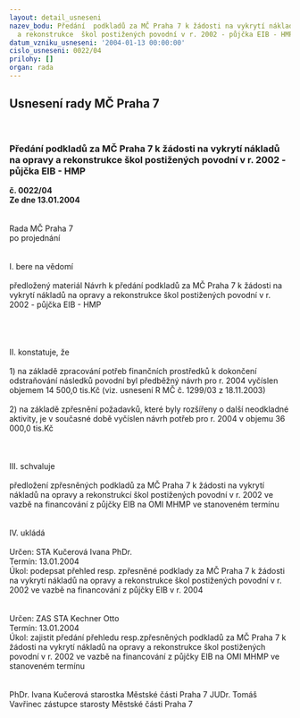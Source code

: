 ```yaml
---
layout: detail_usneseni
nazev_bodu: Předání  podkladů za MČ Praha 7 k žádosti na vykrytí nákladů na opravy
  a rekonstrukce  škol postižených povodní v r. 2002 - půjčka EIB - HMP
datum_vzniku_usneseni: '2004-01-13 00:00:00'
cislo_usneseni: 0022/04
prilohy: []
organ: rada
---
```

<div id="ucUsn_pList" class="usn">
	<span><h2>Usnesení rady MČ Praha 7 </h2>
<br></span><div class="standBody">
<span><h3>Předání  podkladů za MČ Praha 7 k žádosti na vykrytí nákladů na opravy a rekonstrukce  škol postižených povodní v r. 2002 - půjčka EIB - HMP</h3></span><div class="center">
		<strong>č. 0022/04</strong><br>
	</div>
<div class="center">
		<strong>Ze dne 13.01.2004</strong><br><br>
	</div>
<br>Rada MČ Praha 7<br>po projednání<br><br><br>I.	bere na vědomí<br><br> předložený materiál  Návrh k předání  podkladů za MČ Praha 7 k žádosti na vykrytí nákladů na opravy a rekonstrukce  škol postižených povodní v r. 2002 - půjčka EIB - HMP<br><br><br><br><br>II.	konstatuje, že <br><br>1) na základě zpracování potřeb finančních prostředků k dokončení odstraňování následků povodní byl předběžný návrh  pro r. 2004 vyčíslen objemem  14 500,0 tis.Kč (viz. usnesení R MČ č. 1299/03 z  18.11.2003)<br><br>2) na základě  zpřesnění požadavků, které byly rozšířeny o další neodkladné aktivity,  je v současné době vyčíslen návrh potřeb pro r. 2004 v objemu 36 000,0 tis.Kč<br><br><br><br>III.	schvaluje <br><br>předložení zpřesněných podkladů za MČ Praha 7 k žádosti na vykrytí nákladů na opravy a rekonstrukcí škol postižených povodní v r. 2002 ve vazbě na financování z půjčky EIB na OMI MHMP ve stanoveném termínu<br><br><br>IV.	ukládá <br><br>Určen:	STA Kučerová Ivana PhDr.<br>Termín: 13.01.2004<br>Úkol:	podepsat přehled resp. zpřesněné podklady za MČ Praha 7 k žádosti na vykrytí nákladů na opravy a rekonstrukce  škol postižených povodní v r. 2002 ve vazbě na financování z půjčky EIB v r. 2004<br> <br><br>Určen:	ZAS STA Kechner Otto<br>Termín: 13.01.2004<br>Úkol:	zajistit předání přehledu resp.zpřesněných podkladů za MČ Praha 7 k žádosti na vykrytí nákladů na opravy a rekonstrukce  škol postižených povodní v r. 2002 ve vazbě na financování z půjčky EIB na OMI MHMP ve stanoveném termínu<br> <br> 	<br>PhDr. Ivana Kučerová starostka Městské části Praha 7	 JUDr. Tomáš Vavřinec zástupce starosty Městské části Praha 7<br>	<br><br>
</div>
</div>